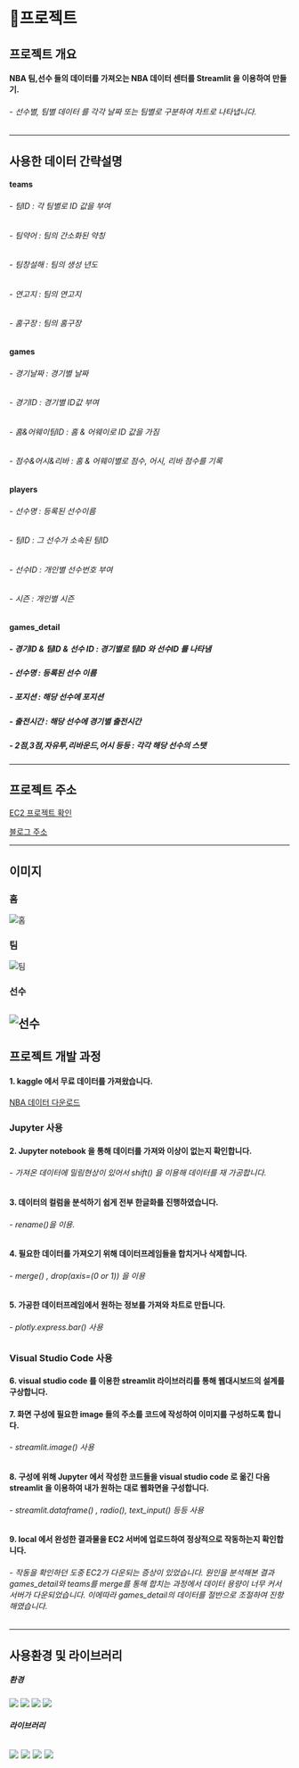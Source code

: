 # 🏀프로젝트

## 프로젝트 개요
#### NBA 팀,선수 들의 데이터를 가져오는 NBA 데이터 센터를 Streamlit 을 이용하여 만들기.
###### - 선수별, 팀별 데이터 를 각각 날짜 또는 팀별로 구분하여 차트로 나타냅니다.
---

## 사용한 데이터 간략설명
#### teams
###### - 팀ID : 각 팀별로 ID 값을 부여
###### - 팀약어 : 팀의 간소화된 약칭
###### - 팀창설해 : 팀의 생성 년도
###### - 연고지 : 팀의 연고지
###### - 홈구장 : 팀의 홈구장

#### games
###### - 경기날짜 : 경기별 날짜 
###### - 경기ID : 경기별 ID값 부여
###### - 홈&어웨이팀ID : 홈 & 어웨이로 ID 값을 가짐
###### - 점수&어시&리바 : 홈 & 어웨이별로 점수, 어시, 리바 점수를 기록

#### players
###### - 선수명 : 등록된 선수이름
###### - 팀ID : 그 선수가 소속된 팀ID
###### - 선수ID : 개인별 선수번호 부여
###### - 시즌 : 개인별 시즌

#### games_detail
##### - 경기ID & 팀ID & 선수 ID : 경기별로 팀ID 와 선수ID 를 나타냄
##### - 선수명 : 등록된 선수 이름
##### - 포지션 : 해당 선수에 포지션
##### - 출전시간 : 해당 선수에 경기별 출전시간
##### - 2점,3점,자유투,리바운드,어시 등등 : 각각 해당 선수의 스탯 

---

## 프로젝트 주소
[EC2 프로젝트 확인](http://ec2-3-39-251-194.ap-northeast-2.compute.amazonaws.com:8501/)

[블로그 주소](https://mokokodevelop.tistory.com/category/%EA%B0%9C%EB%B0%9C/%ED%94%84%EB%A1%9C%EC%A0%9D%ED%8A%B8)

---

## 이미지
### 홈
![홈](https://user-images.githubusercontent.com/120348508/209293802-549d9510-526b-42ce-ac87-2c751abc28b2.PNG)

### 팀
![팀](https://user-images.githubusercontent.com/120348508/209293953-43b2a626-f23e-4ac4-bcde-4811fb6e135b.PNG)

### 선수
![선수](https://user-images.githubusercontent.com/120348508/209294019-f85f504d-7651-4404-9ca7-86b962dc1c55.PNG)
---

## 프로젝트 개발 과정
#### 1. kaggle 에서 무료 데이터를 가져왔습니다.
[NBA 데이터 다운로드](https://www.kaggle.com/datasets/nathanlauga/nba-games?resource=download&select=teams.csv)
### Jupyter 사용

#### 2. Jupyter notebook 을 통해 데이터를 가져와 이상이 없는지 확인합니다.
###### - 가져온 데이터에 밀림현상이 있어서 shift() 을 이용해 데이터를 재 가공합니다.

#### 3. 데이터의 컬럼을 분석하기 쉽게 전부 한글화를 진행하였습니다.
###### - rename()을 이용.

#### 4. 필요한 데이터를 가져오기 위해 데이터프레임들을 합치거나 삭제합니다.
###### - merge() , drop(axis=(0 or 1)) 을 이용

#### 5. 가공한 데이터프레임에서 원하는 정보를 가져와 차트로 만듭니다.
###### - plotly.express.bar() 사용

### Visual Studio Code 사용

#### 6. visual studio code 를 이용한 streamlit 라이브러리를 통해 웹대시보드의 설계를 구상합니다.

#### 7. 화면 구성에 필요한 image 들의 주소를 코드에 작성하여 이미지를 구성하도록 합니다.
###### - streamlit.image() 사용

#### 8. 구성에 위해 Jupyter 에서 작성한 코드들을 visual studio code 로 옮긴 다음 streamlit 을 이용하여 내가 원하는 대로 웹화면을 구성합니다.
###### - streamlit.dataframe() , radio(), text_input() 등등 사용

#### 9. local 에서 완성한 결과물을 EC2 서버에 업로드하여 정상적으로 작동하는지 확인합니다.
###### - 작동을 확인하던 도중 EC2가 다운되는 증상이 있었습니다. 원인을 분석해본 결과 games_detail와 teams를 merge를 통해 합치는 과정에서 데이터 용량이 너무 커서 서버가 다운되었습니다. 이에따라 games_detail의 데이터를 절반으로 조절하여 진항해였습니다.
---


## 사용환경 및 라이브러리
##### 환경
<img src="https://img.shields.io/badge/Windows-0078D6?style=for-the-badge&logo=Windows&logoColor=white"> <img src="https://img.shields.io/badge/Amazon EC2-FF9900.svg?style=for-the-badge&logo=Amazon EC2&logoColor=white"/> <img src="https://img.shields.io/badge/Python-3776AB.svg?style=for-the-badge&logo=Python&logoColor=white"/> <img src="https://img.shields.io/badge/Jupyter-F37626.svg?style=for-the-badge&logo=Jupyter&logoColor=white"/> 

##### 라이브러리
<img src="https://img.shields.io/badge/Streamlit-FF4B4B.svg?style=for-the-badge&logo=Streamlit&logoColor=white"/> <img src="https://img.shields.io/badge/pandas-150458.svg?style=for-the-badge&logo=pandas&logoColor=white"/> <img src="https://img.shields.io/badge/Plotly-3F4F75.svg?style=for-the-badge&logo=Plotly&logoColor=white"/> <img src="https://img.shields.io/badge/NumPy-013243.svg?style=for-the-badge&logo=NumPy&logoColor=white"/>
---




